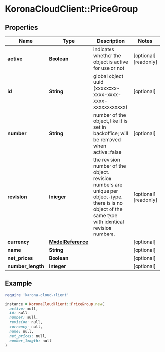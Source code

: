 # KoronaCloudClient::PriceGroup

## Properties

| Name | Type | Description | Notes |
| ---- | ---- | ----------- | ----- |
| **active** | **Boolean** | indicates whether the object is active for use or not | [optional][readonly] |
| **id** | **String** | global object uuid (xxxxxxxx-xxxx-xxxx-xxxx-xxxxxxxxxxxx) | [optional] |
| **number** | **String** | number of the object, like it is set in backoffice; will be removed when active&#x3D;false | [optional] |
| **revision** | **Integer** | the revision number of the object. revision numbers are unique per object-type. there is is no object of the same type with identical revision numbers. | [optional][readonly] |
| **currency** | [**ModelReference**](ModelReference.md) |  | [optional] |
| **name** | **String** |  | [optional] |
| **net_prices** | **Boolean** |  | [optional] |
| **number_length** | **Integer** |  | [optional] |

## Example

```ruby
require 'korona-cloud-client'

instance = KoronaCloudClient::PriceGroup.new(
  active: null,
  id: null,
  number: null,
  revision: null,
  currency: null,
  name: null,
  net_prices: null,
  number_length: null
)
```

